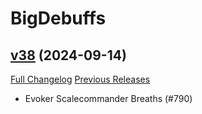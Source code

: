 # BigDebuffs

## [v38](https://github.com/jordonwow/bigdebuffs/tree/v38) (2024-09-14)
[Full Changelog](https://github.com/jordonwow/bigdebuffs/compare/v37...v38) [Previous Releases](https://github.com/jordonwow/bigdebuffs/releases)

- Evoker Scalecommander Breaths (#790)  

